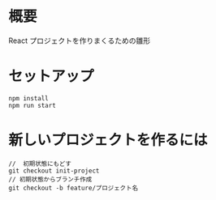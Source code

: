 # 概要

React プロジェクトを作りまくるための雛形

# セットアップ

```
npm install 
npm run start 
```

# 新しいプロジェクトを作るには

```
//  初期状態にもどす
git checkout init-project
// 初期状態からブランチ作成
git checkout -b feature/プロジェクト名
```
